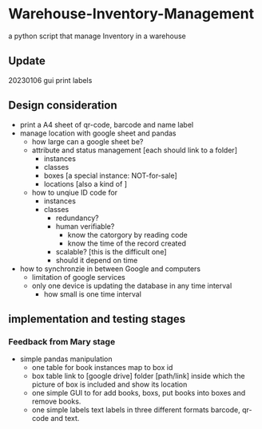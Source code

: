# Warehouse-Inventory-Management
a python script that manage Inventory in a warehouse

## Update
20230106 gui print labels

## Design consideration
- print a A4 sheet of qr-code, barcode and name label
- manage location with google sheet and pandas
  - how large can a google sheet be?
  - attribute and status management [each should link to a folder]
    - instances
    - classes
    - boxes [a special instance: NOT-for-sale]
    - locations [also a kind of ]
  - how to unqiue ID code for 
    - instances
    - classes
      - redundancy?
      - human verifiable?
        - know the catorgory by reading code
        - know the time of the record created
      - scalable? [this is the difficult one]
      - should it depend on time
- how to synchronzie in between Google and computers
  - limitation of google services
  - only one device is updating the database in any time interval
    - how small is one time interval

## implementation and testing stages
### Feedback from Mary stage
-   simple pandas manipulation
    -   one table for book instances map to box id
    -   box table link to [google drive] folder [path/link] inside which the picture of box is included and show its location
    -   one simple GUI to for add books, boxs, put books into boxes and remove books. 
    -   one simple labels text labels in three different formats barcode, qr-code and text.